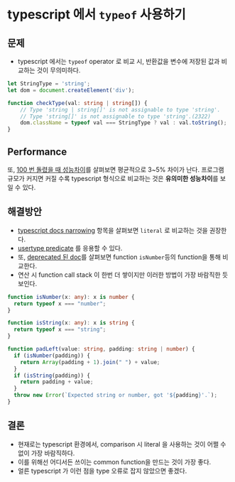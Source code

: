 # typescript 에서 `typeof` 사용하기

## 문제

- typescript 에서는 `typeof` operator 로 비교 시, 반환값을 변수에 저장된 값과 비교하는 것이 무의미하다.

```ts
let StringType = 'string';
let dom = document.createElement('div');

function checkType(val: string | string[]) {
    // Type 'string | string[]' is not assignable to type 'string'.
    // Type 'string[]' is not assignable to type 'string'.(2322)
    dom.className = typeof val === StringType ? val : val.toString();
}
```

## Performance

또, [100 번 돌렸을 때 성능차이](https://jsben.ch/gFOmr)를 살펴보면 평균적으로 3~5% 차이가 난다.
프로그램 규모가 커지면 커질 수록 typescript 형식으로 비교하는 것은 **유의미한 성능차이**를 보일 수 있다.

## 해결방안

- [typescript docs narrowing](https://www.typescriptlang.org/docs/handbook/2/narrowing)
  항목을 살펴보면 `literal` 로 비교하는 것을 권장한다.
- [usertype predicate](https://www.typescriptlang.org/docs/handbook/2/narrowing.html#using-type-predicates)
  를 응용할 수 있다.
- 또, [deprecated 된 doc](https://www.typescriptlang.org/docs/handbook/advanced-types.html#typeof-type-guards)를
  살펴보면 function `isNumber`등의 function을 통해 비교한다.
- 연산 시 function call stack 이 한번 더 쌓이지만 이러한 방법이 가장 바람직한 듯 보인다.

```ts
function isNumber(x: any): x is number {
  return typeof x === "number";
}

function isString(x: any): x is string {
  return typeof x === "string";
}

function padLeft(value: string, padding: string | number) {
  if (isNumber(padding)) {
    return Array(padding + 1).join(" ") + value;
  }
  if (isString(padding)) {
    return padding + value;
  }
  throw new Error(`Expected string or number, got '${padding}'.`);
}
```

## 결론

- 현재로는 typescript 환경에서, comparison 시 literal 을 사용하는 것이 어쩔 수 없이 가장 바람직하다.
- 이를 위해선 어디서든 쓰이는 common function을 만드는 것이 가장 좋다.
- 얼른 typescript 가 이런 점을 type 오류로 잡지 않았으면 좋겠다.
